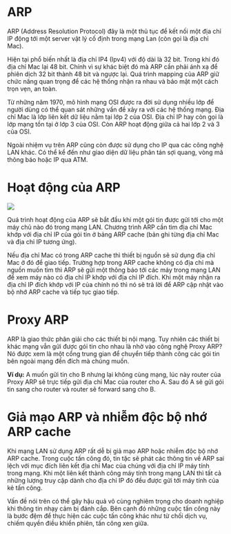 # ARP

ARP (Address Resolution Protocol) đây là một thủ tục để kết nối một địa chỉ IP động tới một server vật lý cố định trong mạng Lan (còn gọi là địa chỉ Mac).

Hiện tại phổ biến nhất là địa chỉ IP4 (Ipv4) với độ dài là 32 bit. Trong khi đó địa chỉ Mac lại 48 bit. Chính vì sự khác biệt đó mà ARP cần phải ánh xạ để phiên dịch 32 bit thành 48 bit và ngược lại. Quá trình mapping của ARP giữ chức năng quan trọng để các hệ thống nhận ra nhau và bảo mật một cách trọn vẹn, an toàn.

Từ những năm 1970, mô hình mạng OSI được ra đời sử dụng nhiều lớp để người dùng có thể quan sát những vấn đề xảy ra với các hệ thống mạng. Địa chỉ Mac là lớp liên kết dữ liệu nằm tại lớp 2 của OSI. Địa chỉ IP hay còn gọi là lớp mạng tồn tại ở lớp 3 của OSI. Còn ARP hoạt động giữa cả hai lớp 2 và 3 của OSI.

Ngoài nhiệm vụ trên ARP cũng còn được sử dụng cho IP qua các công nghệ LAN khác. Có thể kể đến như giao diện dữ liệu phân tán sợi quang, vòng mã thông báo hoặc IP qua ATM.

# Hoạt động của ARP

<p> 
  <img src="https://vsudo.net/blog/wp-content/uploads/2020/02/quy-trinh-ARP.jpg">
  </p>
  
Quá trình hoạt động của ARP sẽ bắt đầu khi một gói tin được gửi tới cho một máy chủ nào đó trong mạng LAN. Chương trình ARP cần tìm địa chỉ Mac khớp với địa chỉ IP của gói tin ở bảng ARP cache (bản ghi từng địa chỉ Mac và địa chỉ IP tương ứng).

Nếu địa chỉ Mac có trong ARP cache thì thiết bị nguồn sẽ sử dụng địa chỉ Mac ở đó để giao tiếp. Trường hợp trong ARP cache không có địa chỉ mà nguồn muốn tìm thì ARP sẽ gửi một thông báo tới các máy trong mạng LAN để xem máy nào có địa chỉ IP khớp với địa chỉ IP đích. Khi một máy nhận ra địa chỉ IP đích khớp với IP của chính nó thì nó sẽ trả lời để ARP cập nhật vào bộ nhớ ARP cache và tiếp tục giao tiếp.

# Proxy ARP
ARP là giao thức phân giải cho các thiết bị nội mạng. Tuy nhiên các thiết bị khác mạng vẫn gửi được gói tin cho nhau là nhờ vào công nghệ Proxy ARP? Nó được xem là một cổng trung gian để chuyển tiếp thành công các gói tin bên ngoài mạng đến đích mà chúng muốn.

**Ví dụ:** A muốn gửi tin cho B nhưng lại không cùng mạng, lúc này router của Proxy ARP sẽ trực tiếp gửi địa chỉ Mac của router cho A. Sau đó A sẽ gửi gói tin sang cho router và router sẽ forward sang cho B.

# Giả mạo ARP và nhiễm độc bộ nhớ ARP cache
Khi mạng LAN sử dụng ARP rất dễ bị giả mạo ARP hoặc nhiễm độc bộ nhớ ARP cache. Trong cuộc tấn công đó, tin tặc sẽ phát các thông tin về ARP sai lệch với mục đích liên kết địa chỉ Mac của chúng với địa chỉ IP máy tính trong mạng. Khi một liên kết thành công máy tính trong mạng LAN thì tất cả những lượng truy cập dành cho địa chỉ IP đó đều được gửi tới máy tính của kẻ tấn công.

Vấn đề nói trên có thể gây hậu quả vô cùng nghiêm trọng cho doanh nghiệp khi thông tin nhạy cảm bị đánh cắp. Bên cạnh đó những cuộc tấn công này là bước đệm để thực hiện các cuộc tấn công khác như từ chối dịch vụ, chiếm quyền điều khiển phiên, tấn công xen giữa.
